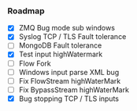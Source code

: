 ### Roadmap
* [x] ZMQ Bug mode sub windows
* [x] Syslog TCP / TLS Fault tolerance
* [ ] MongoDB Fault tolerance
* [x] Test input highWatermark
* [ ] Flow Fork
* [ ] Windows input parse XML bug
* [ ] Fix FlowStream highWaterMark
* [ ] Fix BypassStream highWaterMark
* [x] Bug stopping TCP / TLS inputs
